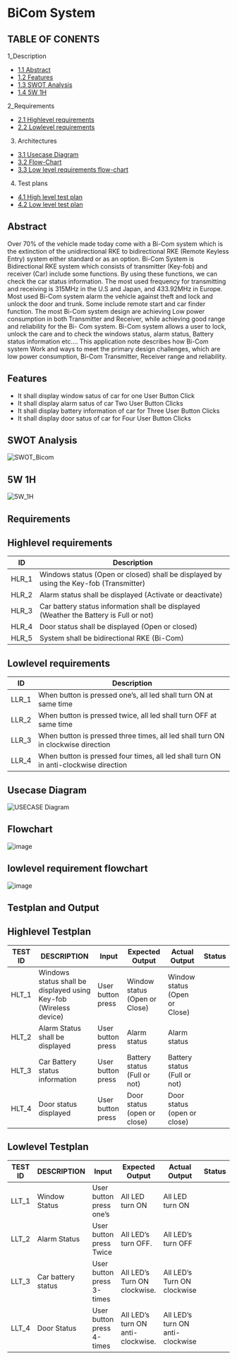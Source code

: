 # BiCom System

## TABLE OF CONENTS

1_Description

* [1.1 Abstract](#abstract)
* [1.2 Features](#features)
* [1.3 SWOT Analysis](#swot-analysis)
* [1.4 5W 1H](#5w-1h)

2_Requirements

* [2.1 Highlevel requirements](#highlevel-requirements)
* [2.2 Lowlevel requirements](#lowlevel-requirements)


3. Architectures

 * [3.1 Usecase Diagram](#usecase-diagram)
 * [3.2 Flow-Chart](#flowchart)
 * [3.3 Low level requirements flow-chart](#lowlevel-requirement-flowchart)

4. Test plans

 * [4.1 High level test plan](#highlevel-testplan)
 * [4.2 Low level test plan](#lowlevel-testplan)









## Abstract
Over 70% of the vehicle made today come with a Bi-Com system which
is the extinction of the unidirectional RKE to bidirectional RKE (Remote
Keyless Entry) system either standard or as an option.
Bi-Com System is Bidirectional RKE system which consists of
transmitter (Key-fob) and receiver (Car) include some functions. By using these
functions, we can check the car status information. The most used frequency for
transmitting and receiving is 315MHz in the U.S and Japan, and 433.92MHz in
Europe. Most used Bi-Com system alarm the vehicle against theft and lock and
unlock the door and trunk. Some include remote start and car finder function.
The most Bi-Com system design are achieving Low power consumption in both
Transmitter and Receiver, while achieving good range and reliability for the Bi-
Com system.
Bi-Com system allows a user to lock, unlock the care and to check the
windows status, alarm status, Battery status information etc.… This application
note describes how Bi-Com system Work and ways to meet the primary design
challenges, which are low power consumption, Bi-Com Transmitter, Receiver
range and reliability.


## Features
 * It shall display window satus of car for one User Button Click
 * It shall display alarm satus of car Two User Button Clicks
 * It shall display battery information of car for Three User Button Clicks
 * It shall display door satus of car for Four User Button Clicks




## SWOT Analysis 
![SWOT_Bicom](https://user-images.githubusercontent.com/46900710/157823346-22f82eb1-e2c2-4ecb-a66d-7708bdf6b353.png)


## 5W 1H
![5W_1H](https://user-images.githubusercontent.com/46900710/157823406-81a07e0c-4a83-4760-ba16-98c8667c78e4.png)


## Requirements

## Highlevel requirements
|ID|Description|
|---|----------|
|HLR_1|Windows status (Open or closed) shall be displayed by using the Key-fob (Transmitter)|
|HLR_2|Alarm status shall be displayed (Activate or deactivate)|
|HLR_3|Car battery status information shall be displayed (Weather the Battery is Full or not)|
|HLR_4|Door status shall be displayed (Open or closed)|
|HLR_5|System shall be bidirectional RKE (Bi-Com)|

## Lowlevel requirements
|ID|Description|
|---|----------|
|LLR_1|When button is pressed one’s, all led shall turn ON at same time|
|LLR_2|When button is pressed twice, all led shall turn OFF at same time|
|LLR_3|When button is pressed three times, all led shall turn ON in clockwise direction|
|LLR_4|When button is pressed four times, all led shall turn ON in anti-clockwise direction|




## Usecase Diagram

![USECASE Diagram](https://user-images.githubusercontent.com/98537406/157825453-14ea90bf-eecf-4857-98bd-257a2d0466ee.png)

## Flowchart
![image](https://user-images.githubusercontent.com/46954351/157822868-66c2d48f-1f7f-41a1-ad91-42a663e71630.png)

## lowlevel requirement flowchart
![image](https://user-images.githubusercontent.com/46954351/157823212-556a7626-5785-4e41-8360-c281bedb4c24.png)





## Testplan and Output

## Highlevel Testplan

|TEST ID|DESCRIPTION|Input|Expected Output|Actual Output|Status|
|-------|-----------|------|---------------|------------|------|
|HLT_1|Windows status shall be displayed using Key-fob (Wireless device)|User button press|Window status (Open or Close)|Window status (Open or Close)|
|HLT_2|Alarm Status shall be displayed|User button press|Alarm status|Alarm status|
|HLT_3|Car Battery status information|User button press|Battery status (Full or not)|Battery status (Full or not)|
|HLT_4|Door status displayed|User button press|Door status (open or close)|Door status (open or close)|


## Lowlevel Testplan
|TEST ID|DESCRIPTION|Input|Expected Output|Actual Output|Status|
|-------|-----------|------|---------------|------------|------|
|LLT_1|Window Status|User button press one’s|All LED turn ON|All LED turn ON|
|LLT_2|Alarm Status|User button press Twice|All LED’s turn OFF.|All LED’s turn OFF|
|LLT_3|Car battery status|User button press 3-times|All LED’s Turn ON clockwise.|All LED’s Turn ON clockwise|
|LLT_4|Door Status|User button press 4-times|All LED’s turn ON anti-clockwise.|All LED’s turn ON anti-clockwise|












